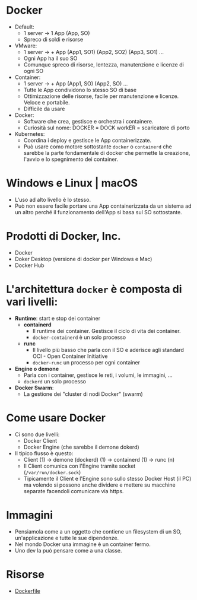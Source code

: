 # Docker
* Default:
    * 1 server -> 1 App (App, SO)
    * Spreco di soldi e risorse
* VMware:
    * 1 server -> + App (App1, SO1) (App2, SO2) (App3, SO1) ...
    * Ogni App ha il suo SO
    * Comunque spreco di risorse, lentezza, manutenzione e licenze di ogni SO
* Container:
    * 1 server -> + App (App1, SO) (App2, SO) ...
    * Tutte le App condividono lo stesso SO di base
    * Ottimizzazione delle risorse, facile per manutenzione e licenze. Veloce e portabile.
    * Difficile da usare
* Docker:
    * Software che crea, gestisce e orchestra i containere.
    * Curiosità sul nome: DOCKER = DOCK workER = scaricatore di porto
* Kubernetes:
    * Coordina i deploy e gestisce le App containerizzate.
    * Può usare como motore sottostante `docker` o `containerd` che sarebbe la parte fondamentale di docker che permette la creazione, l'avvio e lo spegnimento dei container.

# Windows e Linux | macOS
  * L'uso ad alto livello è lo stesso.
  * Può non essere facile portare una App containerizzata da un sistema ad un altro perché il funzionamento dell'App si basa sul SO sottostante.

# Prodotti di Docker, Inc.
  * Docker
  * Doker Desktop (versione di docker per Windows e Mac) 
  * Docker Hub

# L'architettura `docker` è composta di vari livelli:
  * __Runtime__: start e stop dei container
    * __containerd__
      * Il runtime dei container. Gestisce il ciclo di vita dei container.
      * `docker-containerd` è un solo processo
    * __runc__
      * Il livello più basso che parla con il SO e aderisce agli standard OCI - Open Container Initiative
      * `docker-runc` un processo per ogni container
  * __Engine o demone__
    * Parla con i container, gestisce le reti, i volumi, le immagini, ...
    * `dockerd` un solo processo
  * __Docker Swarm__:
    * La gestione dei "cluster di nodi Docker" (swarm)

# Come usare Docker
* Ci sono due livelli:
  * Docker Client
  * Docker Engine (che sarebbe il demone dokerd)
* Il tipico flusso è questo:
  * Client (1) -> demone (dockerd) (1) -> containerd (1) -> runc (n) 
  * Il Client comunica con l'Engine tramite socket (`/var/run/docker.sock`)
  * Tipicamente il Client e l'Engine sono sullo stesso Docker Host (il PC) ma volendo si possono anche dividere e mettere su macchine separate facendoli comunicare via https.

# Immagini
* Pensiamola come a un oggetto che contiene un filesystem di un SO, un'applicazione e tutte le sue dipendenze.
* Nel mondo Docker una immagine è un container fermo.
* Uno dev la può pensare come a una classe.

# Risorse
* [Dockerfile](https://docs.docker.com/engine/reference/builder/)